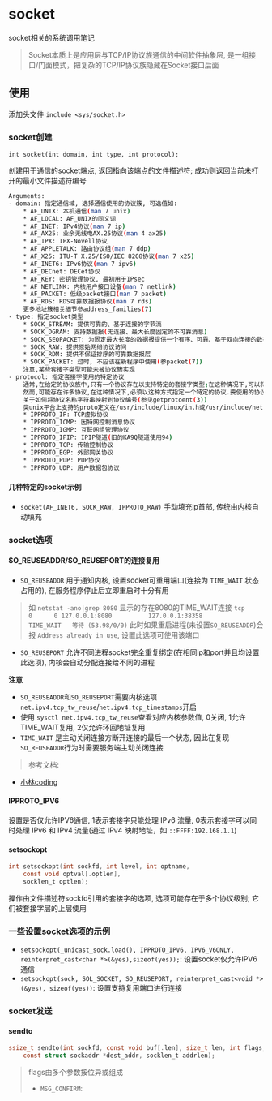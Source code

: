 # socket
socket相关的系统调用笔记

> Socket本质上是应用层与TCP/IP协议族通信的中间软件抽象层, 是一组接口/门面模式，把复杂的TCP/IP协议族隐藏在Socket接口后面

## 使用

添加头文件 `include <sys/socket.h>`

### socket创建

`int socket(int domain, int type, int protocol);`

创建用于通信的socket端点, 返回指向该端点的文件描述符; 成功则返回当前未打开的最小文件描述符编号
```sh
Arguments:
- domain: 指定通信域, 选择通信使用的协议簇, 可选值如:
    * AF_UNIX: 本机通信(man 7 unix)
    * AF_LOCAL: AF_UNIX的同义词
    * AF_INET: IPv4协议(man 7 ip)
    * AF_AX25: 业余无线电AX.25协议(man 4 ax25)
    * AF_IPX: IPX-Novell协议
    * AF_APPLETALK: 路由协议组(man 7 ddp)
    * AF_X25: ITU-T X.25/ISO/IEC 8208协议(man 7 x25)
    * AF_INET6: IPv6协议(man 7 ipv6)
    * AF_DECnet: DECet协议
    * AF_KEY: 密钥管理协议, 最初用于IPsec
    * AF_NETLINK: 内核用户接口设备(man 7 netlink)
    * AF_PACKET: 低级packet接口(man 7 packet)
    * AF_RDS: RDS可靠数据报协议(man 7 rds)
    更多地址簇相关细节参address_families(7)
- type: 指定socket类型
    * SOCK_STREAM: 提供可靠的、基于连接的字节流
    * SOCK_DGRAM: 支持数据报(无连接、最大长度固定的不可靠消息)
    * SOCK_SEQPACKET: 为固定最大长度的数据报提供一个有序、可靠、基于双向连接的数据传输路径,每次输入系统调用都要求使用者读取整个数据包
    * SOCK_RAW: 提供原始网络协议访问
    * SOCK_RDM: 提供不保证排序的可靠数据报层
    * SOCK_PACKET: 过时, 不应该在新程序中使用(参packet(7))
    注意,某些套接字类型可能未被协议簇实现
- protocol: 指定套接字使用的特定协议
    通常,在给定的协议族中,只有一个协议存在以支持特定的套接字类型;在这种情况下,可以将protocol指定为0
    然而,可能存在许多协议,在这种情况下,必须以这种方式指定一个特定的协议.要使用的协议号特定于要在其中进行通信的domain(参protocols(5))
    关于如何将协议名称字符串映射到协议编号(参见getprotoent(3))
    类unix平台上支持的proto定义在/usr/include/linux/in.h或/usr/include/netinet/in.h中, 部分示例如下:
    * IPPROTO_IP: TCP虚拟协议
    * IPPROTO_ICMP: 因特网控制消息协议
    * IPPROTO_IGMP: 互联网组管理协议
    * IPPROTO_IPIP: IPIP隧道(旧的KA9Q隧道使用94)
    * IPPROTO_TCP: 传输控制协议
    * IPPROTO_EGP: 外部网关协议
    * IPPROTO_PUP: PUP协议
    * IPPROTO_UDP: 用户数据包协议
```

#### 几种特定的socket示例

- `socket(AF_INET6, SOCK_RAW, IPPROTO_RAW)` 手动填充ip首部, 传统由内核自动填充

### socket选项

#### SO_REUSEADDR/SO_REUSEPORT的连接复用

- `SO_REUSEADDR` 用于通知内核, 设置socket可重用端口(连接为 `TIME_WAIT` 状态占用的), 在服务程序停止后立即重启时十分有用
> 如 `netstat -ano|grep 8080` 显示的存在8080的TIME_WAIT连接
`tcp        0      0 127.0.0.1:8080          127.0.0.1:38358         TIME_WAIT   等待 (53.98/0/0)`
> 此时如果重启进程(未设置`SO_REUSEADDR`)会报 `Address already in use`, 设置此选项可使用该端口
- `SO_REUSEPORT` 允许不同进程socket完全重复绑定(在相同ip和port并且均设置此选项), 内核会自动分配连接给不同的进程

**注意** 
- `SO_REUSEADDR`和`SO_REUSEPORT`需要内核选项`net.ipv4.tcp_tw_reuse`/`net.ipv4.tcp_timestamps`开启
- 使用 `sysctl net.ipv4.tcp_tw_reuse`查看对应内核参数值, 0关闭, 1允许TIME_WAIT复用, 2仅允许环回地址复用
- `TIME_WAIT` 是主动关闭连接方断开连接的最后一个状态, 因此在复现`SO_REUSEADDR`行为时需要服务端主动关闭连接

> 参考文档:
- [小林coding](https://zhuanlan.zhihu.com/p/450296852)

#### IPPROTO_IPV6

设置是否仅允许IPV6通信, 1表示套接字只能处理 IPv6 流量, 0表示套接字可以同时处理 IPv6 和 IPv4 流量(通过 IPv4 映射地址，如 `::FFFF:192.168.1.1`)

#### setsockopt
```c
int setsockopt(int sockfd, int level, int optname,
    const void optval[.optlen],
    socklen_t optlen);
``` 

操作由文件描述符sockfd引用的套接字的选项, 选项可能存在于多个协议级别; 它们被套接字层的上层使用

### 一些设置socket选项的示例

- `setsockopt(_unicast_sock.load(), IPPROTO_IPV6, IPV6_V6ONLY, reinterpret_cast<char *>(&yes),sizeof(yes));`: 设置socket仅允许IPV6通信
- `setsockopt(sock, SOL_SOCKET, SO_REUSEPORT, reinterpret_cast<void *>(&yes), sizeof(yes))`: 设置支持复用端口进行连接

### socket发送

#### sendto

```c
ssize_t sendto(int sockfd, const void buf[.len], size_t len, int flags,
    const struct sockaddr *dest_addr, socklen_t addrlen);
```

> flags由多个参数按位异或组成
> - `MSG_CONFIRM`: